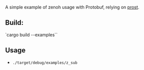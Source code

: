 A simple example of zenoh usage with Protobuf, relying on [prost](https://crates.io/crates/prost).

## Build:

`cargo build --examples``

## Usage

  - `./target/debug/examples/z_sub`
